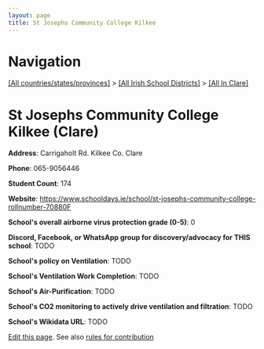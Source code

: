 ```yaml
---
layout: page
title: St Josephs Community College Kilkee
---
```

# Navigation

[[All countries/states/provinces]](../../..) > [[All Irish School Districts]](../..) > [[All In Clare]](..)

# St Josephs Community College Kilkee (Clare)

**Address**: Carrigaholt Rd. Kilkee Co. Clare

**Phone**: 065-9056446

**Student Count**: 174

**Website**: <https://www.schooldays.ie/school/st-josephs-community-college-rollnumber-70880F>

**School's overall airborne virus protection grade (0-5)**: 0

**Discord, Facebook, or WhatsApp group for discovery/advocacy for THIS school**: TODO

**School's policy on Ventilation**: TODO

**School's Ventilation Work Completion**: TODO

**School's Air-Purification**: TODO

**School's CO2 monitoring to actively drive ventilation and filtration**: TODO

**School's Wikidata URL**: TODO


[Edit this page](https://github.com/ventilate-schools/Ireland/edit/main/./Clare/St_Josephs_Community_College_Kilkee.md). See also [rules for contribution](../../../contribution-rules/)